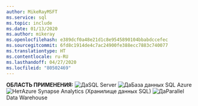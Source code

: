 ```yaml
---
author: MikeRayMSFT
ms.service: sql
ms.topic: include
ms.date: 01/13/2020
ms.author: mikeray
ms.openlocfilehash: e389dcf0a48e21d1c8e9545890104bbabdccefec
ms.sourcegitcommit: 6fd8c1914de4c7ac24900fe388ecc7883c740077
ms.translationtype: HT
ms.contentlocale: ru-RU
ms.lasthandoff: 04/27/2020
ms.locfileid: "80502469"
---
```

<Token>**ОБЛАСТЬ ПРИМЕНЕНИЯ:** ![Да](media/yes-icon.png)SQL Server ![Да](media/yes-icon.png)База данных SQL Azure ![Нет](media/no-icon.png)Azure Synapse Analytics (Хранилище данных SQL) ![Да](media/yes-icon.png)Parallel Data Warehouse </Token>

